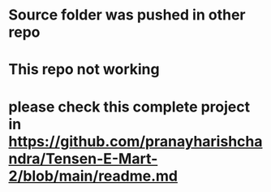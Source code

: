 # Source folder was pushed in other repo
# This repo not working
# please check this complete project in https://github.com/pranayharishchandra/Tensen-E-Mart-2/blob/main/readme.md

